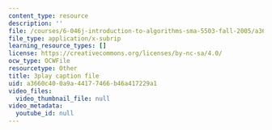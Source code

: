 ```yaml
---
content_type: resource
description: ''
file: /courses/6-046j-introduction-to-algorithms-sma-5503-fall-2005/a3660c400a9a44177466b46a417229a1_F0VsQWWVWU4.srt
file_type: application/x-subrip
learning_resource_types: []
license: https://creativecommons.org/licenses/by-nc-sa/4.0/
ocw_type: OCWFile
resourcetype: Other
title: 3play caption file
uid: a3660c40-0a9a-4417-7466-b46a417229a1
video_files:
  video_thumbnail_file: null
video_metadata:
  youtube_id: null
---
```

